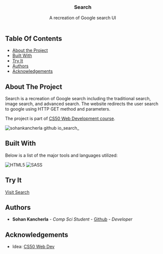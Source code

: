 <br/>
<p align="center">
  <h3 align="center">Search</h3>

  <p align="center">
    A recreation of Google search UI
    <br/>
    <br/>
  </p>
</p>

## Table Of Contents

* [About the Project](#about-the-project)
* [Built With](#built-with)
* [Try It](#try-it)
* [Authors](#authors)
* [Acknowledgements](#acknowledgements)

## About The Project

Search is a recreation of Google search including the traditional search, image search, and advanced search. The website redirects the user search to google using HTTP GET method and parameters.

The project is part of [CS50 Web Development course](https://cs50.harvard.edu/web/2020/projects/0/).

![sohankancherla github io_search_](https://github.com/sohankancherla/search/assets/30853467/eccbac28-ae43-4975-b8e0-a6b8863764fe)

## Built With

Below is a list of the major tools and languages utilized:

  ![HTML5](https://img.shields.io/badge/html5-%23E34F26.svg?style=for-the-badge&logo=html5&logoColor=white)
  ![SASS](https://img.shields.io/badge/SASS-hotpink.svg?style=for-the-badge&logo=SASS&logoColor=white)

## Try It

[Visit Search](https://sohankancherla.github.io/search/)

## Authors

* **Sohan Kancherla** - *Comp Sci Student* - [Github](https://github.com/sohankancherla) - *Developer*

## Acknowledgements

* Idea: [CS50 Web Dev](https://cs50.harvard.edu/web/2020/)
